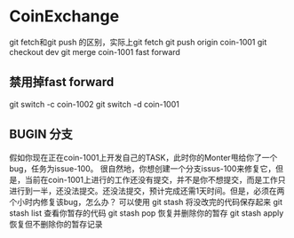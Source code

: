 # CoinExchange
git fetch和git push 的区别，实际上git fetch
git push origin coin-1001
git checkout dev
git merge coin-1001
fast forward
##  禁用掉fast forward
git switch -c coin-1002
git switch -d coin-1001
## BUGIN 分支
假如你现在正在coin-1001上开发自己的TASK，此时你的Monter甩给你了一个bug，任务为issue-100。
很自然地，你想创建一个分支issus-100来修复它，但是，当前在coin-1001上进行的工作还没有提交，并不是你不想提交，而是工作只进行到一半，还没法提交。还没法提交，预计完成还需1天时间。但是，必须在两个小时内修复该bug，怎么办？
可以使用
git stash 将没改完的代码保存起来
git stash list 查看你暂存的代码
git stash pop 恢复并删除你的暂存
git stash apply 恢复但不删除你的暂存记录
